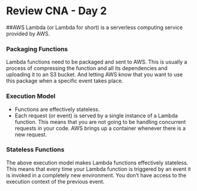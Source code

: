 # Review CNA - Day 2
##AWS Lambda (or Lambda for short) is a serverless computing service provided by AWS.
### Packaging Functions
Lambda functions need to be packaged and sent to AWS. This is usually a process of compressing the function and all its dependencies and uploading it to an S3 bucket. And letting AWS know that you want to use this package when a specific event takes place.
### Execution Model
- Functions are effectively stateless.
- Each request (or event) is served by a single instance of a Lambda function. This means that you are not going to be handling concurrent requests in your code. AWS brings up a container whenever there is a new request.

### Stateless Functions
The above execution model makes Lambda functions effectively stateless. This means that every time your Lambda function is triggered by an event it is invoked in a completely new environment. You don’t have access to the execution context of the previous event. 